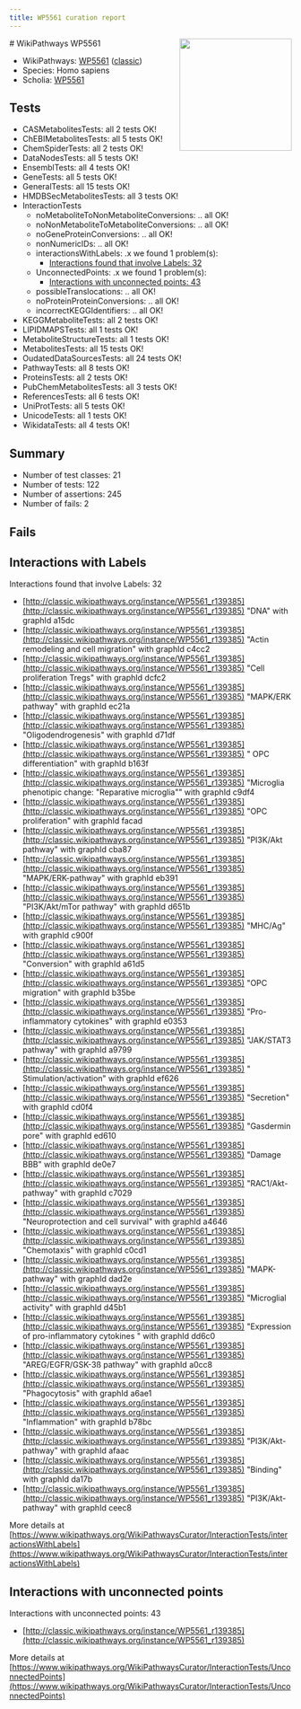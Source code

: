 ```yaml
---
title: WP5561 curation report
---
```


<img style="float: right; width: 200px" src="https://upload.wikimedia.org/wikipedia/commons/thumb/8/83/Wplogo_with_text_500.png/640px-Wplogo_with_text_500.png" />
# WikiPathways WP5561

* WikiPathways: [WP5561](https://wikipathways.org/pathways/WP5561) ([classic](https://classic.wikipathways.org/instance/WP5561))
* Species: Homo sapiens
* Scholia: [WP5561](https://scholia.toolforge.org/wikipathways/WP5561)
## Tests
* CASMetabolitesTests: all 2 tests OK!
* ChEBIMetabolitesTests: all 5 tests OK!
* ChemSpiderTests: all 2 tests OK!
* DataNodesTests: all 5 tests OK!
* EnsemblTests: all 4 tests OK!
* GeneTests: all 5 tests OK!
* GeneralTests: all 15 tests OK!
* HMDBSecMetabolitesTests: all 3 tests OK!
* InteractionTests
    * noMetaboliteToNonMetaboliteConversions: .. all OK!
    * noNonMetaboliteToMetaboliteConversions: .. all OK!
    * noGeneProteinConversions: .. all OK!
    * nonNumericIDs: .. all OK!
    * interactionsWithLabels: .x we found 1 problem(s):
        * [Interactions found that involve Labels: 32](#fe97a8f8)
    * UnconnectedPoints: .x we found 1 problem(s):
        * [Interactions with unconnected points: 43](#7f1d40d7)
    * possibleTranslocations: .. all OK!
    * noProteinProteinConversions: .. all OK!
    * incorrectKEGGIdentifiers: .. all OK!
* KEGGMetaboliteTests: all 2 tests OK!
* LIPIDMAPSTests: all 1 tests OK!
* MetaboliteStructureTests: all 1 tests OK!
* MetabolitesTests: all 15 tests OK!
* OudatedDataSourcesTests: all 24 tests OK!
* PathwayTests: all 8 tests OK!
* ProteinsTests: all 2 tests OK!
* PubChemMetabolitesTests: all 3 tests OK!
* ReferencesTests: all 6 tests OK!
* UniProtTests: all 5 tests OK!
* UnicodeTests: all 1 tests OK!
* WikidataTests: all 4 tests OK!


## Summary

* Number of test classes: 21
* Number of tests: 122
* Number of assertions: 245
* Number of fails: 2

## Fails

<a name="fe97a8f8" />

## Interactions with Labels

Interactions found that involve Labels: 32

* [http://classic.wikipathways.org/instance/WP5561_r139385](http://classic.wikipathways.org/instance/WP5561_r139385) "DNA" with graphId a15dc
* [http://classic.wikipathways.org/instance/WP5561_r139385](http://classic.wikipathways.org/instance/WP5561_r139385) "Actin remodeling and 
cell migration" with graphId c4cc2
* [http://classic.wikipathways.org/instance/WP5561_r139385](http://classic.wikipathways.org/instance/WP5561_r139385) "Cell proliferation 
Tregs" with graphId dcfc2
* [http://classic.wikipathways.org/instance/WP5561_r139385](http://classic.wikipathways.org/instance/WP5561_r139385) "MAPK/ERK pathway" with graphId ec21a
* [http://classic.wikipathways.org/instance/WP5561_r139385](http://classic.wikipathways.org/instance/WP5561_r139385) "Oligodendrogenesis" with graphId d71df
* [http://classic.wikipathways.org/instance/WP5561_r139385](http://classic.wikipathways.org/instance/WP5561_r139385) " OPC differentiation" with graphId b163f
* [http://classic.wikipathways.org/instance/WP5561_r139385](http://classic.wikipathways.org/instance/WP5561_r139385) "Microglia phenotipic change:
"Reparative microglia"" with graphId c9df4
* [http://classic.wikipathways.org/instance/WP5561_r139385](http://classic.wikipathways.org/instance/WP5561_r139385) "OPC  proliferation" with graphId facad
* [http://classic.wikipathways.org/instance/WP5561_r139385](http://classic.wikipathways.org/instance/WP5561_r139385) "PI3K/Akt pathway" with graphId cba87
* [http://classic.wikipathways.org/instance/WP5561_r139385](http://classic.wikipathways.org/instance/WP5561_r139385) "MAPK/ERK-pathway" with graphId eb391
* [http://classic.wikipathways.org/instance/WP5561_r139385](http://classic.wikipathways.org/instance/WP5561_r139385) "PI3K/Akt/mTor 
pathway" with graphId d651b
* [http://classic.wikipathways.org/instance/WP5561_r139385](http://classic.wikipathways.org/instance/WP5561_r139385) "MHC/Ag" with graphId c900f
* [http://classic.wikipathways.org/instance/WP5561_r139385](http://classic.wikipathways.org/instance/WP5561_r139385) "Conversion" with graphId a61d5
* [http://classic.wikipathways.org/instance/WP5561_r139385](http://classic.wikipathways.org/instance/WP5561_r139385) "OPC  migration" with graphId b35be
* [http://classic.wikipathways.org/instance/WP5561_r139385](http://classic.wikipathways.org/instance/WP5561_r139385) "Pro-inflammatory cytokines" with graphId e0353
* [http://classic.wikipathways.org/instance/WP5561_r139385](http://classic.wikipathways.org/instance/WP5561_r139385) "JAK/STAT3 pathway" with graphId a9799
* [http://classic.wikipathways.org/instance/WP5561_r139385](http://classic.wikipathways.org/instance/WP5561_r139385) "  Stimulation/activation" with graphId ef626
* [http://classic.wikipathways.org/instance/WP5561_r139385](http://classic.wikipathways.org/instance/WP5561_r139385) "Secretion" with graphId cd0f4
* [http://classic.wikipathways.org/instance/WP5561_r139385](http://classic.wikipathways.org/instance/WP5561_r139385) "Gasdermin pore" with graphId ed610
* [http://classic.wikipathways.org/instance/WP5561_r139385](http://classic.wikipathways.org/instance/WP5561_r139385) "Damage BBB" with graphId de0e7
* [http://classic.wikipathways.org/instance/WP5561_r139385](http://classic.wikipathways.org/instance/WP5561_r139385) "RAC1/Akt-pathway" with graphId c7029
* [http://classic.wikipathways.org/instance/WP5561_r139385](http://classic.wikipathways.org/instance/WP5561_r139385) "Neuroprotection and cell survival" with graphId a4646
* [http://classic.wikipathways.org/instance/WP5561_r139385](http://classic.wikipathways.org/instance/WP5561_r139385) "Chemotaxis" with graphId c0cd1
* [http://classic.wikipathways.org/instance/WP5561_r139385](http://classic.wikipathways.org/instance/WP5561_r139385) "MAPK-pathway" with graphId dad2e
* [http://classic.wikipathways.org/instance/WP5561_r139385](http://classic.wikipathways.org/instance/WP5561_r139385) "Microglial activity" with graphId d45b1
* [http://classic.wikipathways.org/instance/WP5561_r139385](http://classic.wikipathways.org/instance/WP5561_r139385) "Expression of pro-inflammatory 
cytokines
" with graphId dd6c0
* [http://classic.wikipathways.org/instance/WP5561_r139385](http://classic.wikipathways.org/instance/WP5561_r139385) "AREG/EGFR/GSK-3ß pathway" with graphId a0cc8
* [http://classic.wikipathways.org/instance/WP5561_r139385](http://classic.wikipathways.org/instance/WP5561_r139385) "Phagocytosis" with graphId a6ae1
* [http://classic.wikipathways.org/instance/WP5561_r139385](http://classic.wikipathways.org/instance/WP5561_r139385) "Inflammation" with graphId b78bc
* [http://classic.wikipathways.org/instance/WP5561_r139385](http://classic.wikipathways.org/instance/WP5561_r139385) "PI3K/Akt-pathway" with graphId afaac
* [http://classic.wikipathways.org/instance/WP5561_r139385](http://classic.wikipathways.org/instance/WP5561_r139385) "Binding" with graphId da17b
* [http://classic.wikipathways.org/instance/WP5561_r139385](http://classic.wikipathways.org/instance/WP5561_r139385) "PI3K/Akt-pathway" with graphId ceec8


More details at [https://www.wikipathways.org/WikiPathwaysCurator/InteractionTests/interactionsWithLabels](https://www.wikipathways.org/WikiPathwaysCurator/InteractionTests/interactionsWithLabels)

<a name="7f1d40d7" />

## Interactions with unconnected points

Interactions with unconnected points: 43

* [http://classic.wikipathways.org/instance/WP5561_r139385](http://classic.wikipathways.org/instance/WP5561_r139385)


More details at [https://www.wikipathways.org/WikiPathwaysCurator/InteractionTests/UnconnectedPoints](https://www.wikipathways.org/WikiPathwaysCurator/InteractionTests/UnconnectedPoints)

